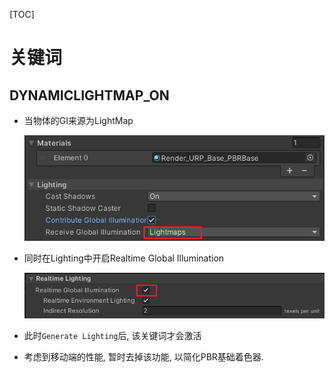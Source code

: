 [TOC]

# 关键词

## DYNAMICLIGHTMAP_ON

- 当物体的GI来源为LightMap

  ![image-20230907113910733](.Assets/.URP-PBR%E7%9D%80%E8%89%B2%E5%99%A8%E8%B1%86%E7%9F%A5%E8%AF%86-%E5%85%B3%E9%94%AE%E8%AF%8D/image-20230907113910733.png)

- 同时在Lighting中开启Realtime Global Illumination

  ![image-20230907114033228](.Assets/.URP-PBR%E7%9D%80%E8%89%B2%E5%99%A8%E8%B1%86%E7%9F%A5%E8%AF%86-%E5%85%B3%E9%94%AE%E8%AF%8D/image-20230907114033228.png)

- 此时```Generate Lighting```后, 该关键词才会激活

- 考虑到移动端的性能, 暂时去掉该功能, 以简化PBR基础着色器.